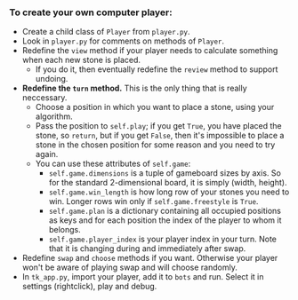
### To create your own computer player:

- Create a child class of `Player` from `player.py`.
- Look in `player.py` for comments on methods of `Player`.
- Redefine the `view` method if your player needs to calculate something when each new stone is placed.
  - If you do it, then eventually redefine the `review` method to support undoing.
- **Redefine the `turn` method.** This is the only thing that is really neccessary.
  - Choose a position in which you want to place a stone, using your algorithm.
  - Pass the position to `self.play`; if you get `True`, you have placed the stone, so `return`,
    but if you get `False`, then it's impossible to place a stone in the chosen position
    for some reason and you need to try again.
  - You can use these attributes of `self.game`:
    - `self.game.dimensions` is a tuple of gameboard sizes by axis. So for the standard 2-dimensional
    board, it is simply (width, height).
    - `self.game.win_length` is how long row of your stones you need to win.
    Longer rows win only if `self.game.freestyle` is `True`.
    - `self.game.plan` is a dictionary containing all occupied positions as keys and
    for each position the index of the player to whom it belongs. 
    - `self.game.player_index` is your player index in your turn.
    Note that it is changing during and immediately after swap.
- Redefine `swap` and `choose` methods if you want. Otherwise your player won't be aware
    of playing swap and will choose randomly.
- In `tk_app.py`, import your player, add it to `bots` and run.
    Select it in settings (rightclick), play and debug.
